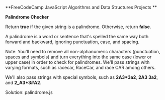 **FreeCodeCamp 
JavaScript Algorithms and Data Structures Projects **

**Palindrome Checker**

Return **true** if the given string is a palindrome. Otherwise, return **false**.

A palindrome is a word or sentence that's spelled the same way both forward and backward, ignoring punctuation, case, and spacing.

Note: You'll need to remove all non-alphanumeric characters (punctuation, spaces and symbols) and turn everything into the same case (lower or upper case) in order to check for palindromes.
We'll pass strings with varying formats, such as racecar, RaceCar, and race CAR among others.

We'll also pass strings with special symbols, such as **2A3*3a2**, **2A3 3a2**, and **2_A3*3#A2**.

Solution: palindrome.js
